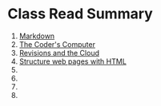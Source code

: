 # Class Read Summary
1. [Markdown](https://github.com/CodeMell/CodeMell.github.io/blob/main/Markdown.md)
2. [The Coder's Computer](https://github.com/CodeMell/CodeMell.github.io/blob/main/The%20Coder's%20Computer.md)
3. [Revisions and the Cloud](https://github.com/CodeMell/CodeMell.github.io/blob/main/Revisions%20and%20the%20Cloud.md)
4. [Structure web pages with HTML](https://github.com/CodeMell/CodeMell.github.io/blob/main/Structure%20web%20pages%20with%20HTML.md)
5. []()
6. []()
7. []()
8. []()
